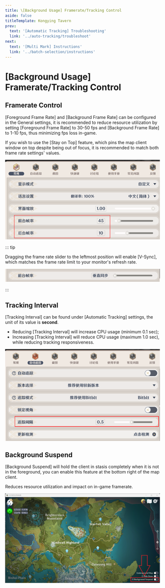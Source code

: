 ```yaml
---
title: \[Background Usage] Framerate/Tracking Control
aside: false
titleTemplate: Kongying Tavern
prev:
  text: '[Automatic Tracking] Troubleshooting'
  link: '../auto-tracking/troubleshoot'
next:
  text: '[Multi Mark] Instructions'
  link: '../batch-selection/instructions'
---
```


[原文：【地图性能占用高】前后台帧率设置]: # 'https://support.qq.com/products/321980/faqs/97183'
[#]: # '最后加入后台暂停的介绍'

# [Background Usage] Framerate/Tracking Control

## Framerate Control

[Foreground Frame Rate] and [Background Frame Rate] can be configured in the General settings, it is recommended to reduce resource utilization by setting [Foreground Frame Rate] to 30-50 fps and [Background Frame Rate] to 1-10 fps, thus minimizing fps loss in-game.

If you wish to use the [Stay on Top] feature, which pins the map client window on top despite being out of focus, it is recommended to match both frame rate settings' values.

![](/imgs/ja/manual/bg-frate/1.png)

::: tip

Dragging the frame rate slider to the leftmost position will enable \[V-Sync], which matches the frame rate limit to your monitor's refresh rate.

![](/imgs/ja/manual/bg-frate/2.png)

:::

## Tracking Interval

[Tracking Interval] can be found under [Automatic Tracking] settings, the unit of its value is **second**.

- Reducing [Tracking Interval] will increase CPU usage (minimum 0.1 sec);
- Increasing [Tracking Interval] will reduce CPU usage (maximum 1.0 sec), while reducing tracking responsiveness.

![](/imgs/ja/manual/bg-frate/3.png)

[#]: # '兔小巢上后台暂停的介绍'

## Background Suspend

[Background Suspend] will hold the client in stasis completely when it is not in the foreground, you can enable this feature at the bottom right of the map client.

Reduces resource utilization and impact on in-game framerate.

![](/imgs/ja/manual/bg-frate/4.png)
